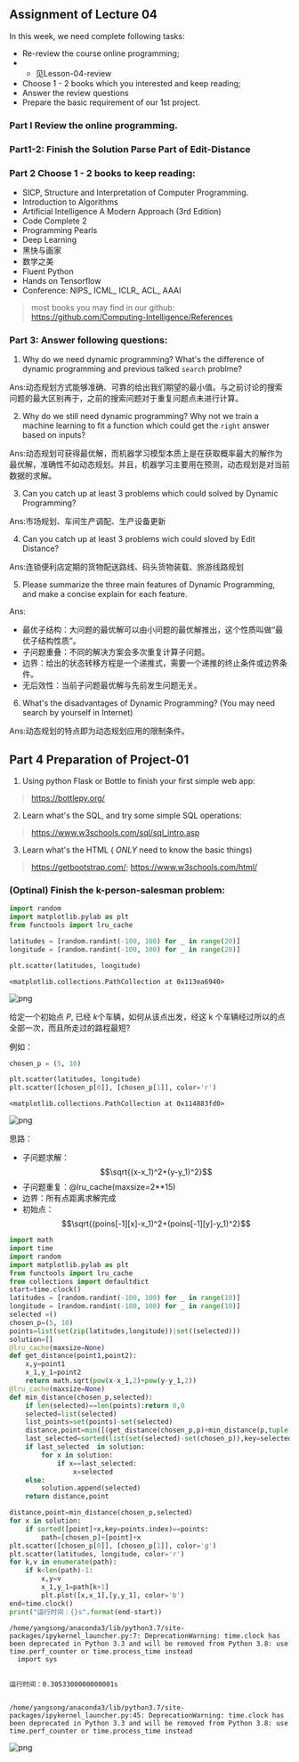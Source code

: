 
## Assignment of Lecture 04

In this week, we need complete following tasks:
+ Re-review the course online programming; 
+ + 见Lesson-04-review
+ Choose 1 - 2 books which you interested and keep reading; 
+ Answer the review questions
+ Prepare the basic requirement of our 1st project. 

### Part I Review the online programming. 

### Part1-2: Finish the Solution Parse Part of Edit-Distance

### Part 2 Choose 1 - 2 books to keep reading: 

+ SICP, Structure and Interpretation of Computer Programming. 
+ Introduction to Algorithms 
+ Artificial Intelligence A Modern Approach (3rd Edition) 
+ Code Complete 2 
+ Programming Pearls 
+ Deep Learning
+ 黑快与画家
+ 数学之美
+ Fluent Python
+ Hands on Tensorflow
+ Conference: NIPS_ ICML_ ICLR_ ACL_ AAAI

> most books you may find in our github: https://github.com/Computing-Intelligence/References

### Part 3: Answer following questions: 

1. Why do we need dynamic programming? What's the difference of dynamic programming and previous talked `search` problme? 

Ans:动态规划方式能够准确、可靠的给出我们期望的最小值。与之前讨论的搜索问题的最大区别再于，之前的搜索问题对于重复问题点未进行计算。

2. Why do we still need dynamic programming? Why not we train a machine learning to fit a function which could get the `right` answer based on inputs?

Ans:动态规划可获得最优解，而机器学习模型本质上是在获取概率最大的解作为最优解，准确性不如动态规划。并且，机器学习主要用在预测，动态规划是对当前数据的求解。

3. Can you catch up at least 3 problems which could solved by Dynamic Programming? 

Ans:市场规划、车间生产调配、生产设备更新

4. Can you catch up at least 3 problems wich could sloved by Edit Distance? 

Ans:连锁便利店定期的货物配送路线、码头货物装载、旅游线路规划

5. Please summarize the three main features of Dynamic Programming, and make a concise explain for each feature. 

Ans:  
  + 最优子结构：大问题的最优解可以由小问题的最优解推出，这个性质叫做“最优子结构性质”。
  + 子问题重叠：不同的解决方案会多次重复计算子问题。
  + 边界：给出的状态转移方程是一个递推式，需要一个递推的终止条件或边界条件。
  + 无后效性：当前子问题最优解与先前发生问题无关。

6. What's the disadvantages of Dynamic Programming? (You may need search by yourself in Internet)

Ans:动态规划的特点即为动态规划应用的限制条件。

## Part 4 Preparation of Project-01

1. Using python Flask or Bottle to finish your first simple web app:
> https://bottlepy.org/

2. Learn what's the SQL, and try some simple SQL operations:
> https://www.w3schools.com/sql/sql_intro.asp

3. Learn what's the HTML ( *ONLY* need to know the basic things)
> https://getbootstrap.com/; https://www.w3schools.com/html/

### (Optinal) Finish the k-person-salesman problem:


```python
import random
import matplotlib.pylab as plt
from functools import lru_cache
```


```python
latitudes = [random.randint(-100, 100) for _ in range(20)]
longitude = [random.randint(-100, 100) for _ in range(20)]
```


```python
plt.scatter(latitudes, longitude)
```




    <matplotlib.collections.PathCollection at 0x113ea6940>




![png](output_23_1.png)


给定一个初始点 $P$, 已经 $k$个车辆，如何从该点出发，经这 k 个车辆经过所以的点全部一次，而且所走过的路程最短? 

例如： 


```python
chosen_p = (5, 10)
```


```python
plt.scatter(latitudes, longitude)
plt.scatter([chosen_p[0]], [chosen_p[1]], color='r')
```




    <matplotlib.collections.PathCollection at 0x114883fd0>




![png](output_27_1.png)




思路：  
+ 子问题求解：$$\sqrt{(x-x_1)^2+(y-y_1)^2}$$
+ 子问题重复：@lru_cache(maxsize=2**15)
+ 边界：所有点距离求解完成
+ 初始点：$$\sqrt{(poins[-1][x]-x_1)^2+(poins[-1][y]-y_1)^2}$$


```python
import math
import time
import random
import matplotlib.pylab as plt
from functools import lru_cache
from collections import defaultdict
start=time.clock()
latitudes = [random.randint(-100, 100) for _ in range(10)]
longitude = [random.randint(-100, 100) for _ in range(10)]
selected =()
chosen_p=(5, 10)
points=list(set(zip(latitudes,longitude))|set((selected)))
solution=[]
@lru_cache(maxsize=None)
def get_distance(point1,point2):
    x,y=point1
    x_1,y_1=point2
    return math.sqrt(pow(x-x_1,2)+pow(y-y_1,2))
@lru_cache(maxsize=None)
def min_distance(chosen_p,selected):
    if len(selected)==len(points):return 0,0
    selected=list(selected)
    list_points=set(points)-set(selected)
    distance,point=min([(get_distance(chosen_p,p)+min_distance(p,tuple(sorted(selected+[p],key=points.index) ))[0],p) for p in list_points ],key=lambda x:x[0])
    last_selected=sorted(list(set(selected)-set(chosen_p)),key=selected.index)
    if last_selected  in solution:
        for x in solution:
            if x==last_selected:
                x=selected
    else:
        solution.append(selected)
    return distance,point

distance,point=min_distance(chosen_p,selected)
for x in solution:
    if sorted([point]+x,key=points.index)==points:
        path=[chosen_p]+[point]+x
plt.scatter([chosen_p[0]], [chosen_p[1]], color='g')
plt.scatter(latitudes, longitude, color='r')
for k,v in enumerate(path):
    if k<len(path)-1:
        x,y=v
        x_1,y_1=path[k+1]
        plt.plot([x,x_1],[y,y_1], color='b')
end=time.clock()
print("运行时间：{}s".format(end-start))
```

    /home/yangsong/anaconda3/lib/python3.7/site-packages/ipykernel_launcher.py:7: DeprecationWarning: time.clock has been deprecated in Python 3.3 and will be removed from Python 3.8: use time.perf_counter or time.process_time instead
      import sys
    

    运行时间：0.3053300000000001s
    

    /home/yangsong/anaconda3/lib/python3.7/site-packages/ipykernel_launcher.py:45: DeprecationWarning: time.clock has been deprecated in Python 3.3 and will be removed from Python 3.8: use time.perf_counter or time.process_time instead
    


![png](output_30_3.png)



```python

```

